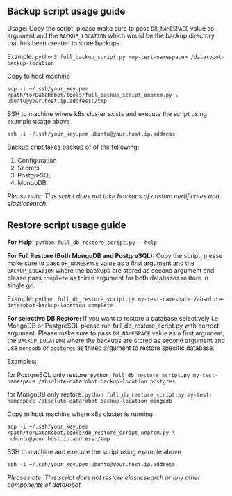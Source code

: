 ## Backup script usage guide

Usage: Copy the script, please make sure to pass `DR_NAMESPACE` value as argument and the `BACKUP_LOCATION` which would be the backup directory that has been created to store backups

Example: `python3 full_backup_script.py <my-test-namespace> /datarobot-backup-location`

Copy to host machine
```
scp -i ~/.ssh/your_key.pem /path/to/DataRobot/tools/full_backuo_script_onprem.py \
ubuntu@your.host.ip.address:/tmp
```

 SSH to machine where k8s cluster exists and execute the script using example usage above
 
`ssh -i ~/.ssh/your_key.pem ubuntu@your.host.ip.address`

Backup cript takes backup of of the following:

1. Configuration
2. Secrets
3. PostgreSQL
4. MongoDB

_Please note: This script does not take backups of custom certificates and elasticsearch._

## Restore script usage guide

**For Help:**
`python full_db_restore_script.py --help`

**For Full Restore (Both MongoDB and PostgreSQL):** Copy the script, please make sure to pass `DR_NAMESPACE` value as a first argument and the `BACKUP_LOCATION` where the backups are stored as second argument and please pass `complete` as thired argument for both databases restore in single go.

Example: `python full_db_restore_script.py my-test-namespace /absolute-datarobot-backup-location complete`

**For selective DB Restore:** If you want to restore a database selectively i.e MongoDB or PostgreSQL please run full_db_restore_script.py with correct argument. Please make sure to pass `DR_NAMESPACE` value as a first argument, the `BACKUP_LOCATION` where the backups are stored as second argument and use `mongodb` or `postgres` as thired argument to restore specific database.

Examples:

for PostgreSQL only restore: `python full_db_restore_script.py my-test-namespace /absolute-datarobot-backup-location postgres`

for MongoDB only restore: `python full_db_restore_script.py my-test-namespace /absolute-datarobot-backup-location mongodb`


 Copy to host machine where k8s cluster is running
```
scp -i ~/.ssh/your_key.pem /path/to/DataRobot/tools/db_restore_script_onprem.py \
 ubuntu@your.host.ip.address:/tmp
```

 SSH to machine and execute the script using example above
 
`ssh -i ~/.ssh/your_key.pem ubuntu@your.host.ip.address`

_Please note: This script does not restore elasticsearch or any other components of datarobot_
